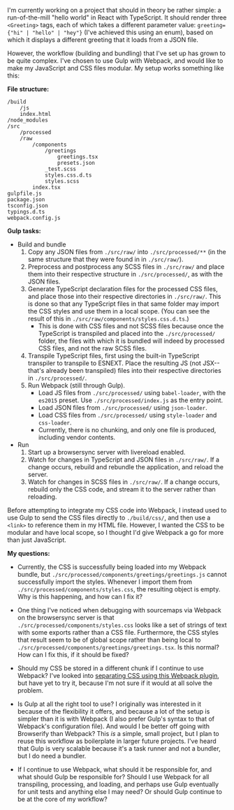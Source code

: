I'm currently working on a project that should in theory be rather simple: a run-of-the-mill "hello world" in React with TypeScript. It should render three `<Greeting>` tags, each of which takes a different parameter value: `greeting={"hi" | "hello" | "hey"}` (I've achieved this using an enum), based on which it displays a different greeting that it loads from a JSON file.

However, the workflow (building and bundling) that I've set up has grown to be quite complex. I've chosen to use Gulp with Webpack, and would like to make my JavaScript and CSS files modular. My setup works something like this:

**File structure:**
```
/build
    /js
    index.html
/node_modules
/src
    /processed
    /raw
        /components
            /greetings
                greetings.tsx
                presets.json
            _test.scss
            styles.css.d.ts
            styles.scss
        index.tsx
gulpfile.js
package.json
tsconfig.json
typings.d.ts
webpack.config.js
```

**Gulp tasks:**

- Build and bundle
    1. Copy any JSON files from `./src/raw/` into `./src/processed/**` (in the same structure that they were found in in `./src/raw/`).
    2. Preprocess and postprocess any SCSS files in `./src/raw/` and place them into their respective structure in `./src/processed/`, as with the JSON files.
    3. Generate TypeScript declaration files for the processed CSS files, and place those into their respective directories in `./src/raw/`. This is done so that any TypeScript files in that same folder may import the CSS styles and use them in a local scope. (You can see the result of this in `./src/raw/components/styles.css.d.ts`.)
        - This is done with CSS files and not SCSS files because once the TypeScript is transpiled and placed into the `./src/processed/` folder, the files with which it is bundled will indeed by processed CSS files, and not the raw SCSS files.
    4. Transpile TypeScript files, first using the built-in TypeScript transpiler to transpile to ESNEXT. Place the resulting JS (not JSX--that's already been transpiled) files into their respective directories in `./src/processed/`.
    5. Run Webpack (still through Gulp).
        - Load JS files from `./src/processed/` using `babel-loader`, with the `es2015` preset. Use `./src/processed/index.js` as the entry point.
        - Load JSON files from `./src/processed/` using `json-loader`.
        - Load CSS files from `./src/processed/` using `style-loader` and `css-loader`.
        - Currently, there is no chunking, and only one file is produced, including vendor contents.
- Run
    1. Start up a browsersync server with livereload enabled.
    2. Watch for changes in TypeScript and JSON files in `./src/raw/`. If a change occurs, rebuild and rebundle the application, and reload the server.
    3. Watch for changes in SCSS files in `./src/raw/`. If a change occurs, rebuild only the CSS code, and stream it to the server rather than reloading.

Before attempting to integrate my CSS code into Webpack, I instead used to use Gulp to send the CSS files directly to `./build/css/`, and then use a `<link>` to reference them in my HTML file. However, I wanted the CSS to be modular and have local scope, so I thought I'd give Webpack a go for more than just JavaScript.

**My questions:**
- Currently, the CSS is successfully being loaded into my Webpack bundle, but `./src/processed/components/greetings/greetings.js` cannot successfully import the styles. Whenever I import them from `./src/processed/components/styles.css`, the resulting object is empty. Why is this happening, and how can I fix it?

- One thing I've noticed when debugging with sourcemaps via Webpack on the browsersync server is that `./src/processed/components/styles.css` looks like a set of strings of text with some exports rather than a CSS file. Furthermore, the CSS styles that result seem to be of global scope rather than being local to `./src/processed/components/greetings/greetings.tsx`. Is this normal? How can I fix this, if it should be fixed?

- Should my CSS be stored in a different chunk if I continue to use Webpack? I've looked into [separating CSS using this Webpack plugin](https://survivejs.com/webpack/styling/separating-css/), but have yet to try it, because I'm not sure if it would at all solve the problem.

- Is Gulp at all the right tool to use? I originally was interested in it because of the flexibility it offers, and because a lot of the setup is simpler than it is with Webpack (I also prefer Gulp's syntax to that of Webpack's configuration file). And would I be better off going with Browserify than Webpack? This _is_ a simple, small project, but I plan to reuse this workflow as boilerplate in larger future projects. I've heard that Gulp is very scalable because it's a task runner and not a bundler, but I do need a bundler.

- If I continue to use Webpack, what should it be responsible for, and what should Gulp be responsible for? Should I use Webpack for all transpiling, processing, and loading, and perhaps use Gulp eventually for unit tests and anything else I may need? Or should Gulp continue to be at the core of my workflow?